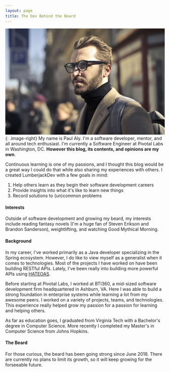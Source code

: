 ```yaml
---
layout: page
title: The Dev Behind the Beard
---
```


![A Picture of Me (and my beard)](/assets/images/pages/about.jpg){: .image-right}
My name is Paul Aly. I'm a software developer, mentor, and all around tech enthusiast. I'm currently a Software Engineer at Pivotal Labs in Washington, DC. **However this blog, its contents, and opinions are my own**. 

Continuous learning is one of my passions, and I thought this blog would be a great way I could do that while also sharing my experiences with others. I created LumberjackDev with a few goals in mind:
1. Help others learn as they begin their software development careers
1. Provide insights into what it's like to learn new things
1. Record solutions to (un)common problems

#### Interests
Outside of software development and growing my beard, my interests include reading fantasy novels (I'm a huge fan of Steven Erikson and Brandon Sanderson), weightlifting, and watching Good Mythical Morning.

#### Background
In my career, I've worked primarily as a Java developer specializing in the Spring ecosystem. However, I do like to view myself as a generalist when it comes to technologies. Most of the projects I have worked on have been building RESTful APIs. Lately, I've been really into building more powerful APIs using [HATEOAS](https://en.wikipedia.org/wiki/HATEOAS). 

Before starting at Pivotal Labs, I worked at BTI360, a mid-sized software development firm headquartered in Ashburn, VA. Here I was able to build a strong foundation in enterprise systems while learning a lot from my awesome peers. I worked on a variety of projects, teams, and technologies. This experience really helped grow my passion for a passion for learning and helping others. 

As far as education goes, I graduated from Virginia Tech with a Bachelor's degree in Computer Science. More recently I completed my Master's in Computer Science from Johns Hopkins.

#### The Beard
For those curious, the beard has been going strong since June 2018. There are currently no plans to limit its growth, so it will keep growing for the forseeable future.
